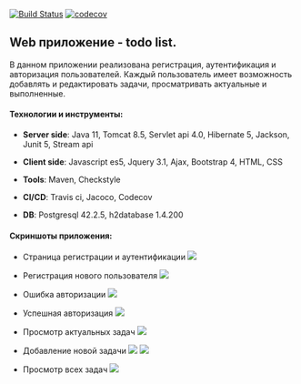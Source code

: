 [![Build Status](https://travis-ci.org/AlexandrMoralev/amoralev.svg?branch=master)](https://travis-ci.org/AlexandrMoralev/amoralev/todo_list)
[![codecov](https://codecov.io/gh/AlexandrMoralev/amoralev/branch/master/graph/badge.svg)](https://codecov.io/gh/AlexandrMoralev/amoralev/todo_list)


## Web приложение - todo list.
В данном приложении реализована регистрация, аутентификация и авторизация пользователей. 
Каждый пользователь имеет возможность добавлять и редактировать задачи, просматривать актуальные и выполненные.

#### Технологии и инструменты:

* **Server side**: Java 11, Tomcat 8.5, Servlet api 4.0, Hibernate 5, Jackson, Junit 5, Stream api   
* **Client side**: Javascript es5, Jquery 3.1, Ajax, Bootstrap 4, HTML, CSS

* **Tools**: Maven, Checkstyle
* **CI/CD**:  Travis ci, Jacoco, Codecov
* **DB**: Postgresql 42.2.5, h2database 1.4.200

#### Скриншоты приложения:

* Страница регистрации и аутентификации
![](/screenshots/loginPage.png)

* Регистрация нового пользователя
![](/screenshots/successfulRegistration.png)

* Ошибка авторизации 
![](/screenshots/authError.png)

* Успешная авторизация 
![](/screenshots/authSuccess.png)

* Просмотр актуальных задач
![](/screenshots/activeTasks.png)

* Добавление новой задачи
![](/screenshots/taskCreation.png)
![](/screenshots/taskCreated.png)

* Просмотр всех задач
![](/screenshots/allTasks.png)
